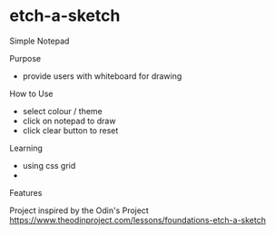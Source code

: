 # etch-a-sketch
Simple Notepad

Purpose
- provide users with whiteboard for drawing

How to Use
- select colour / theme
- click on notepad to draw
- click clear button to reset

Learning
- using css grid
- 

Features


Project inspired by the Odin's Project
https://www.theodinproject.com/lessons/foundations-etch-a-sketch
